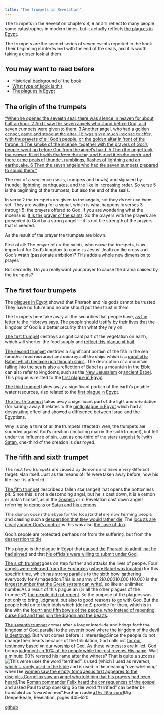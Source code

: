 ```yaml
---
title: "The trumpets in Revelation"
---
```



The trumpets in the Revelation chapters 8, 9 and 11 reflect to many people some catastrophes in modern times, but it actually reflects [the plagues in Egypt](../../../bible/exodus/expl/the-plagues-in-egypt/index.html).

The trumpets are the second series of seven events reported in the book. Their beginning is intertwined with the end of the seals, and it is worth taking a closer look at them.


## You may want to read before

<a name="bced"></a>
- [Historical background of the book](../../../background/history/expl/pax-romana-key-to-understand-the-book-of-revelation/index.html)
- [What type of book is this](../../../background/literature/expl/the-book-of-revelation-how-to-read-it/index.html)
- [The plagues in Egypt](../../../bible/exodus/expl/the-plagues-in-egypt/index.html)



## The origin of the trumpets

<a name="5cb5"></a>
[“When he opened the seventh seal, there was silence in heaven for about half an hour. 2 And I saw the seven angels who stand before God, and seven trumpets were given to them. 3 Another angel, who had a golden censer, came and stood at the altar. He was given much incense to offer, with the prayers of all God’s people, on the golden altar in front of the throne. 4 The smoke of the incense, together with the prayers of God’s people, went up before God from the angel’s hand. 5 Then the angel took the censer, filled it with fire from the altar, and hurled it on the earth; and there came peals of thunder, rumblings, flashes of lightning and an earthquake. 6 Then the seven angels who had the seven trumpets prepared to sound them.”](https://www.bibleserver.com/NIV/Revelation8%3A1-6)

The end of a sequence (seals, trumpets and bowls) and signaled by thunder, lightning, earthquakes, and the like in increasing order. So verse 5 is the beginning of the trumpets, but also the end of the seals.

In verse 2 the trumpets are given to the angels, but they do not use them yet. They are waiting for a signal, which is what happens in verses 3 through 5: the prayers offered to God. If you are wondering what the incense is: [It is the prayer of the saints](https://www.bibleserver.com/NIV/Revelation5%3A8). So the prayers with the prayers are presented to God by a strong angel — it is not the strength of the prayers that is needed.

As the result of the prayer the trumpets are blown.

First of all: The prayer of us, the saints, who cause the trumpets, is as important for God’s kingdom to come as Jesus’ death on the cross and God’s wrath (passionate ambition)? This adds a whole new dimension to prayer.

But secondly: Do you really want your prayer to cause the drama caused by the trumpets?


## The first four trumpets

<a name="8718"></a>
The [plagues in Egypt](../../../bible/exodus/expl/the-plagues-in-egypt/index.html) showed that Pharaoh and his gods cannot be trusted. They have no future and no one should put their trust in them.

The trumpets here take away all the securities that people have, [as the letter to the Hebrews says](https://www.bibleserver.com/NIV/Hebrews12%3A26-28). The people should testify by their lives that the kingdom of God is a better security than what they rely on.

[The first trumpet](https://www.bibleserver.com/NIV/Revelation8%3A7) destroys a significant part of the vegetation on earth, which will shorten the food supply and [reflect this plague of hail](https://www.bibleserver.com/NIV/Exodus9%3A22-25).

[The second trumpet](https://www.bibleserver.com/NIV/Revelation8%3A8-9) destroys a significant portion of the fish in the sea (another food resource) and destroys all the ships which is a [parallel to Babel which became rich through ships](https://www.bibleserver.com/NIV/Revelation18%3A19). The description of a mountain [falling into the sea](https://www.bibleserver.com/NIV/Revelation18%3A21) is also a reflection of Babel as a mountain in the Bible can also refer to kingdoms, such as the [New Jerusalem](https://www.bibleserver.com/NIV/Revelation21%3A10) or [ancient Babel](https://www.bibleserver.com/NIV/Jeremiah51%3A25). This plague is related to the [first plague in Egypt](https://www.bibleserver.com/NIV/Exodus7%3A21).

[The third trumpet](https://www.bibleserver.com/NIV/Revelation8%3A10-11) takes away a significant portion of the earth’s potable water resources, also related to the [first plague in Egypt](https://www.bibleserver.com/NIV/Exodus7%3A21).

[The fourth trumpet](https://www.bibleserver.com/NIV/Revelation8%3A12-13) takes away a significant part of the light and orientation (for sailing) away. It relates to the [ninth plague in Egypt](https://www.bibleserver.com/NIV/Exodus10%3A22-23) which had a devastating effect and showed a difference between Israel and the Egyptians.

Why is only a third of all the trumpets affected? Well, the trumpets are sounded against God’s creation (including man in the sixth trumpet), but fell under the influence of sin. Just as one-third of the [stars (angels) fell with Satan](../../../content/jesus/expl/a-different-christmas-story/index.html), one-third of the creation is destroyed.


## The fifth and sixth trumpet

<a name="403f"></a>
The next two trumpets are caused by demons and have a very different target: Man itself. Just as the means of life were taken away before, now his life itself is affected.

[The fifth trumpet](https://www.bibleserver.com/NIV/Revelation9%3A1-12) describes a fallen star (angel) that opens the bottomless pit. Since this is not a descending angel, but he is cast down, it is a demon or Satan himself, as in the [Gospels](https://www.bibleserver.com/NIV/Luke10%3A18) or in Revelation cast down angels referring to [demons](https://www.bibleserver.com/NIV/Revelation12%3A4) or [Satan and his demons](https://www.bibleserver.com/NIV/Revelation12%3A9-10).

This demon opens the abyss for the locusts that are now harming people and causing such a [desperation that they would rather die](https://www.bibleserver.com/NIV/Revelation9%3A6). The [locusts are clearly under God’s control](https://www.bibleserver.com/NIV/Revelation9%3A5) as this was also [the case of Job](https://www.bibleserver.com/NIV/Job2%3A4-6).

God’s people are protected, perhaps not [from the suffering, but from the desperation to die](https://www.bibleserver.com/NIV/Revelation9%3A4).

This plague is the plague in Egypt that [caused the Pharaoh to admit that he had sinned](https://www.bibleserver.com/NIV/Exodus10%3A13-17) and that [his officials were willing to submit under God](https://www.bibleserver.com/NIV/Exodus10%3A7).



[The sixth trumpet](https://www.bibleserver.com/NIV/Revelation9%3A13-21) goes on step further and attacks the lives of people. Four [angels were released from the Euphrates](https://www.bibleserver.com/NIV/Revelation9%3A14) ([where Babel was located](https://en.wikipedia.org/wiki/Babylon)) for this specific time, which has [strong parallels to the sixth bowl](https://www.bibleserver.com/NIV/Revelation16%3A12-14) gathering everybody for [Armageddon](../../../content/bowls/expl/the-key-to-armageddon/index.html).This is an army of 2*10.000*10.000 ([10.000 is the largest number that the Greek system can write](https://simple.wikipedia.org/wiki/Greek_numerals)), so like an unlimited number.As a result of this plague an (or all the other plagues of the trumpets?) [the people did not repent](https://www.bibleserver.com/NIV/Revelation9%3A20-21). So the purpose of the plagues was not only to bring judgment, but also to good reasons to go with God. But the people held on to their idols which (do not!) provide for them, which is in line with the [fourth and fifth bowls of the people, who instead of repenting](https://www.bibleserver.com/NIV/Revelation16%3A8-11), [curse God and thus join the dragon and the beasts](https://www.bibleserver.com/NIV/Revelation13%3A5-6).



[The seventh trumpet](https://www.bibleserver.com/NIV/Revelation11%3A15-19) comes after a longer interlude and brings forth the kingdom of God, parallel to the [seventh bowl where the kingdom of the devil is destroyed](https://www.bibleserver.com/NIV/Revelation16%3A17-20). But what comes before is interesting:Since the people do not change their hearts because of the tribulation, God calls out [for our testimony](https://www.bibleserver.com/NIV/Revelation11%3A3-12) based [on our worship of God](https://www.bibleserver.com/NIV/Revelation11%3A1-2). As these witnesses are killed, God brings [judgment on 10% of the people while the rest reveres His name](https://www.bibleserver.com/NIV/Revelation11%3A13). Wait a minute: 90% revered his name after the witness? That is quite a success![This verse](https://www.bibleserver.com/NIV/Revelation11%3A13) uses the word “terrified” is used (which I used as revered), [which is rarely used in the Bible](https://biblehub.com/greek/1719.htm) and is used in the meaning “overwhelming” whenThe [women saw the empty tomb](https://www.bibleserver.com/NIV/Luke24%3A5),[Jesus first appeared to the disciples](https://www.bibleserver.com/NIV/Luke24%3A5),[Cornelius saw an angel who told him that his prayers had been heard](https://www.bibleserver.com/NIV/Acts10%3A4),The [Roman commander Felix heard the consequences of the gospel](https://www.bibleserver.com/NIV/Acts24%3A25) and asked Paul to stop speaking.So the word “terrified” can better be translated as “overwhelmed”.Further reading[The little scroll](../../../content/scroll/expl/the-little-scroll/index.html)Dig DeeperBeale, Revelation, pages 445–520


[github](https://github.com/revelation-today/revelation-today/blob/main/exampleSite/content/docs/content/trumpets/expl/the-trumpets-in-revelation.md)
